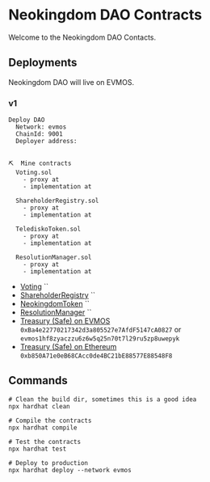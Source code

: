 # Neokingdom DAO Contracts

Welcome to the Neokingdom DAO Contacts.

## Deployments

Neokingdom DAO will live on EVMOS.

### v1

```
Deploy DAO
  Network: evmos
  ChainId: 9001
  Deployer address: 


⛏️  Mine contracts
  Voting.sol
    - proxy at 
    - implementation at 

  ShareholderRegistry.sol
    - proxy at 
    - implementation at 

  TelediskoToken.sol
    - proxy at 
    - implementation at 

  ResolutionManager.sol
    - proxy at 
    - implementation at 
```

- [Voting](https://evm.evmos.org/address/0x469EF10604015A07dD4CBca3Ff5baeb80B41bfF4) ``
- [ShareholderRegistry](https://evm.evmos.org/address/0xeB13EBE7613f9FC03A4ac091574Dc04ceb45562f) ``
- [NeokingdomToken](https://evm.evmos.org/address/0x64Fd2411C9b6c0d2F6F70dAA77Bac63E93D6AB2B) ``
- [ResolutionManager](https://evm.evmos.org/address/0xA65d12De252c60EBD251b3aE45d6029e9eBCA5E7) ``
- [Treasury (Safe) on EVMOS](https://safe.evmos.org/evmos:0xBa4e22770217342d3a805527e7AfdF5147cA0827) `0xBa4e22770217342d3a805527e7AfdF5147cA0827` or `evmos1hf8zyaczzu6z6w5q25n70t7l29ru5zp8uwepyk`
- [Treasury (Safe) on Ethereum](https://app.safe.global/eth:0xb850A71e0eB68CAcc0de4BC21bE88577E88548F8) `0xb850A71e0eB68CAcc0de4BC21bE88577E88548F8`

## Commands

```
# Clean the build dir, sometimes this is a good idea
npx hardhat clean

# Compile the contracts
npx hardhat compile

# Test the contracts
npx hardhat test

# Deploy to production
npx hardhat deploy --network evmos
```
